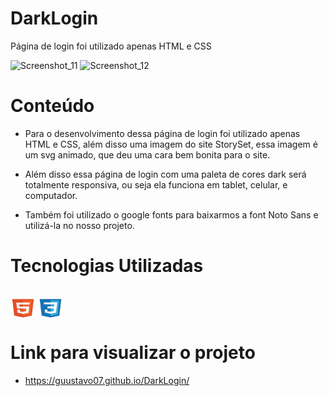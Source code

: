 # DarkLogin

Página de login foi utilizado apenas HTML e CSS

![Screenshot_11](https://user-images.githubusercontent.com/84508964/178336170-d9af97e3-bffd-4c16-8dbe-4554053c8210.jpg)
![Screenshot_12](https://user-images.githubusercontent.com/84508964/178336179-97d99e17-d0f3-4538-8637-8f60e565361f.jpg)

# Conteúdo
- Para o desenvolvimento dessa página de login foi utilizado apenas HTML e CSS, além disso uma imagem do site StorySet, essa imagem é um svg animado, que deu uma cara bem bonita para o site.

- Além disso essa página de login com uma paleta de cores dark será totalmente responsiva, ou seja ela funciona em tablet, celular, e computador.

- Também foi utilizado o google fonts para baixarmos a font Noto Sans e utilizá-la no nosso projeto.

# Tecnologias Utilizadas
<div style="display: inline_block"><br>
 <img align="center" alt="Gus-HTML" height="30" width="40" src="https://raw.githubusercontent.com/devicons/devicon/master/icons/html5/html5-original.svg">
 <img align="center" alt="Gus-CSS" height="30" width="40" src="https://raw.githubusercontent.com/devicons/devicon/master/icons/css3/css3-original.svg">
 </div>
 
 # Link para visualizar o projeto
 - https://guustavo07.github.io/DarkLogin/
